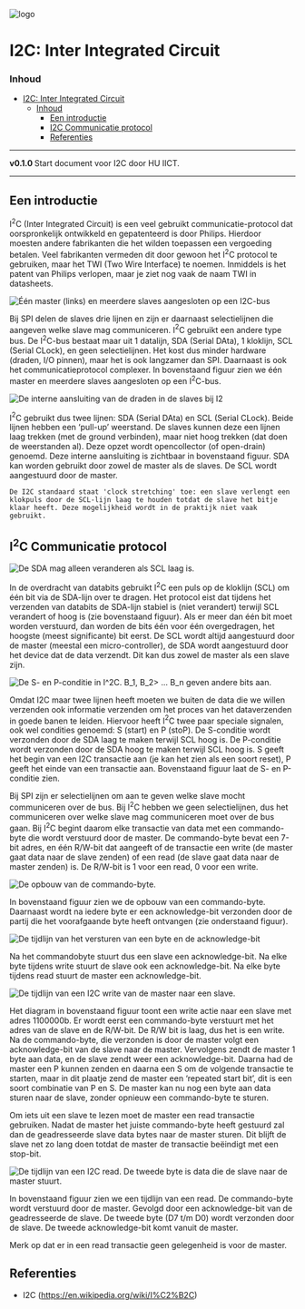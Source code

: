 ![logo](../I2C/img/I²C_bus_logo.svg) [](logo-id)

# I2C: Inter Integrated Circuit[](title-id)

### Inhoud[](toc-id)

- [I2C: Inter Integrated Circuit](#i2c-inter-integrated-circuit)
  - [Inhoud](#inhoud)
    - [Een introductie](#een-introductie)
    - [I2C Communicatie protocol](#i2c-communicatie-protocol)
    - [Referenties](#referenties)

---

**v0.1.0 [](version-id)** Start document voor I2C door HU IICT[](author-id).

---

## Een introductie

I$^2$C (Inter Integrated Circuit) is een veel gebruikt communicatie-protocol dat oorspronkelijk ontwikkeld en gepatenteerd is door Philips. Hierdoor moesten andere fabrikanten die het wilden toepassen een vergoeding betalen. Veel fabrikanten vermeden dit door gewoon het I$^2$C protocol te gebruiken, maar het TWI (Two Wire Interface) te noemen. Inmiddels is het patent van Philips verlopen, maar je ziet nog vaak de naam TWI in datasheets.

![Één master (links) en meerdere slaves aangesloten op een I<sup>2</sup>C-bus](../I2C/img/I2C_master_with_slaves.png)

Bij SPI delen de slaves drie lijnen en zijn er daarnaast selectielijnen die aangeven welke slave mag communiceren. I$^2$C gebruikt een andere type bus. De I<sup>2</sup>C-bus bestaat maar uit 1 datalijn, SDA (Serial DAta), 1 kloklijn, SCL (Serial CLock), en geen selectielijnen. Het kost dus minder hardware (draden, I/O pinnen), maar het is ook langzamer dan SPI. Daarnaast is ook het communicatieprotocol complexer. In bovenstaand figuur zien we één master en meerdere slaves aangesloten op een I$^2$C-bus.

![De interne aansluiting van de draden in de slaves bij I<sup>2</sup>](../I2C/img/I2C_intern.png)

I$^2$C gebruikt dus twee lijnen: SDA (Serial DAta) en SCL (Serial CLock). Beide lijnen hebben een ‘pull-up’ weerstand. De slaves kunnen deze een lijnen laag trekken (met de ground verbinden), maar niet hoog trekken (dat doen de weerstanden al). Deze opzet wordt opencollector (of open-drain) genoemd. Deze interne aansluiting is zichtbaar in bovenstaand figuur. SDA kan worden gebruikt door zowel de master als de slaves. De SCL wordt aangestuurd door de master.

    De I2C standaard staat 'clock stretching' toe: een slave verlengt een klokpuls door de SCL-lijn laag te houden totdat de slave het bitje klaar heeft. Deze mogelijkheid wordt in de praktijk niet vaak gebruikt.

## I$^2$C Communicatie protocol

![De SDA mag alleen veranderen als SCL laag is.](../I2C/img/SDA_SCL.png)

In de overdracht van databits gebruikt I$^2$C een puls op de kloklijn (SCL) om één bit via de SDA-lijn over te dragen. Het protocol eist dat tijdens het verzenden van databits de SDA-lijn stabiel is (niet verandert) terwijl SCL verandert of hoog is (zie bovenstaand figuur). Als er meer dan één bit moet worden verstuurd, dan worden de bits één voor één overgedragen, het hoogste (meest significante) bit eerst. De SCL wordt altijd aangestuurd door de master (meestal een micro-controller), de SDA wordt aangestuurd door het device dat de data verzendt. Dit kan dus zowel de master als een slave zijn.

![De S- en P-conditie in I$^2$C. B$_1$, B$_2$> ... B$_n$ geven andere bits aan.](../I2C/img/S_P_contities.png)

Omdat I2C maar twee lijnen heeft moeten we buiten de data die we willen verzenden ook informatie verzenden om het proces van het dataverzenden in goede banen te leiden. Hiervoor heeft I$^2$C twee paar speciale signalen, ook wel condities genoemd: S (start) en P (stoP). De S-conditie wordt verzonden door de SDA laag te maken terwijl SCL hoog is. De P-conditie wordt verzonden door de SDA hoog te maken terwijl SCL hoog is. S geeft het begin van een I2C transactie aan (je kan het zien als een soort reset), P geeft het einde van een transactie aan. Bovenstaand figuur laat de S- en P-conditie zien.

Bij SPI zijn er selectielijnen om aan te geven welke slave mocht communiceren over de bus. Bij I$^2$C hebben we geen selectielijnen, dus het communiceren over welke slave mag communiceren moet over de bus gaan. Bij I$^2$C begint daarom elke transactie van data met een commando-byte die wordt verstuurd door de master. De commando-byte bevat een 7-bit adres, en één R/W-bit dat aangeeft of de transactie een write (de master gaat data naar de slave zenden) of een read (de slave gaat data naar de master zenden) is. De R/W-bit is 1 voor een read, 0 voor een write. 

![De opbouw van de commando-byte.](../I2C/img/commando_byte.png)

In bovenstaand figuur zien we de opbouw van een commando-byte. Daarnaast wordt na iedere byte er een acknowledge-bit verzonden door de partij die het voorafgaande byte heeft ontvangen (zie onderstaand figuur).

![De tijdlijn van het versturen van een byte en de acknowledge-bit](../I2C/img/I2C_tijdlijn.png)

Na het commandobyte stuurt dus een slave een acknowledge-bit. Na elke byte tijdens write stuurt de slave ook een acknowledge-bit. Na elke byte tijdens read stuurt de master een acknowledge-bit.

![De tijdlijn van een I<sup>2</sup>C write van de master naar een slave.](../I2C/img/I2C_diagram.png)

Het diagram in bovenstaand figuur toont een write actie naar een slave met adres 1100000b. Er wordt eerst een commando-byte verstuurt met het adres van de slave en de R/W-bit. De R/W bit is laag, dus het is een write. Na de commando-byte, die verzonden is door de master volgt een acknowledge-bit van de slave naar de master. Vervolgens zendt de master 1 byte aan data, en de slave zendt weer een acknowledge-bit. Daarna had de master een P kunnen zenden en daarna een S om de volgende transactie te starten, maar in dit plaatje zend de master een ‘repeated start bit’, dit is een soort combinatie van P en S. De master kan nu nog een byte aan data sturen naar de slave, zonder opnieuw een commando-byte te sturen.

Om iets uit een slave te lezen moet de master een read transactie gebruiken. Nadat de master het juiste commando-byte heeft gestuurd zal dan de geadresseerde slave data bytes naar de master sturen. Dit blijft de slave net zo lang doen totdat de master de transactie beëindigt met een stop-bit.

![De tijdlijn van een I<sup>2</sup>C read. De tweede byte is data die de slave naar de master stuurt.](../I2C/img/I2C_read.png)

In bovenstaand figuur zien we een tijdlijn van een read. De commando-byte wordt verstuurd door de master. Gevolgd door een acknowledge-bit van de geadresseerde de slave. De tweede byte (D7 t/m D0) wordt verzonden door de slave. De tweede acknowledge-bit komt vanuit de master.

Merk op dat er in een read transactie geen gelegenheid is voor de master.

## Referenties

- I2C (<https://en.wikipedia.org/wiki/I%C2%B2C>)
